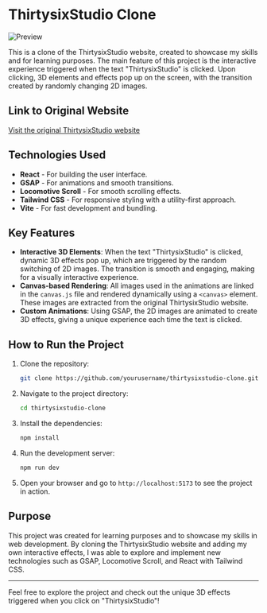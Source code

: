 # ThirtysixStudio Clone

![Preview](link_to_your_preview_image.png)

This is a clone of the ThirtysixStudio website, created to showcase my skills and for learning purposes. The main feature of this project is the interactive experience triggered when the text "ThirtysixStudio" is clicked. Upon clicking, 3D elements and effects pop up on the screen, with the transition created by randomly changing 2D images.

## Link to Original Website

[Visit the original ThirtysixStudio website](https://thirtysixstudio.com)

## Technologies Used

- **React** - For building the user interface.
- **GSAP** - For animations and smooth transitions.
- **Locomotive Scroll** - For smooth scrolling effects.
- **Tailwind CSS** - For responsive styling with a utility-first approach.
- **Vite** - For fast development and bundling.

## Key Features

- **Interactive 3D Elements**: When the text "ThirtysixStudio" is clicked, dynamic 3D effects pop up, which are triggered by the random switching of 2D images. The transition is smooth and engaging, making for a visually interactive experience.
- **Canvas-based Rendering**: All images used in the animations are linked in the `canvas.js` file and rendered dynamically using a `<canvas>` element. These images are extracted from the original ThirtysixStudio website.
- **Custom Animations**: Using GSAP, the 2D images are animated to create 3D effects, giving a unique experience each time the text is clicked.
  
## How to Run the Project

1. Clone the repository:
    ```bash
    git clone https://github.com/yourusername/thirtysixstudio-clone.git
    ```

2. Navigate to the project directory:
    ```bash
    cd thirtysixstudio-clone
    ```

3. Install the dependencies:
    ```bash
    npm install
    ```

4. Run the development server:
    ```bash
    npm run dev
    ```

5. Open your browser and go to `http://localhost:5173` to see the project in action.

## Purpose

This project was created for learning purposes and to showcase my skills in web development. By cloning the ThirtysixStudio website and adding my own interactive effects, I was able to explore and implement new technologies such as GSAP, Locomotive Scroll, and React with Tailwind CSS.

---

Feel free to explore the project and check out the unique 3D effects triggered when you click on "ThirtysixStudio"!
